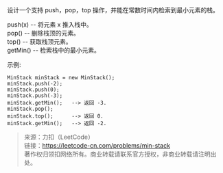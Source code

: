 设计一个支持 push，pop，top 操作，并能在常数时间内检索到最小元素的栈。

push(x) -- 将元素 x 推入栈中。  
pop() -- 删除栈顶的元素。       
top() -- 获取栈顶元素。        
getMin() -- 检索栈中的最小元素。  

示例:
```
MinStack minStack = new MinStack();
minStack.push(-2);
minStack.push(0);
minStack.push(-3);
minStack.getMin();   --> 返回 -3.
minStack.pop();
minStack.top();      --> 返回 0.
minStack.getMin();   --> 返回 -2.
```

> 来源：力扣（LeetCode）  
> 链接：https://leetcode-cn.com/problems/min-stack  
> 著作权归领扣网络所有。商业转载请联系官方授权，非商业转载请注明出处。  